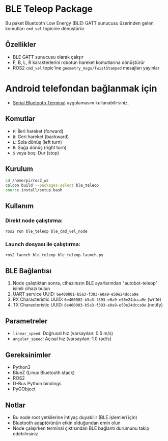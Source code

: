 # BLE Teleop Package

Bu paket Bluetooth Low Energy (BLE) GATT sunucusu üzerinden gelen komutları `cmd_vel` topicine dönüştürür.

## Özellikler

- BLE GATT sunucusu olarak çalışır
- F, B, L, R karakterlerini robotun hareket komutlarına dönüştürür
- ROS2 `cmd_vel` topic'ine `geometry_msgs/TwistStamped` mesajları yayınlar

# Android telefondan bağlanmak için
- [Serial Bluetooth Terminal](https://play.google.com/store/apps/details?id=de.kai_morich.serial_bluetooth_terminal) uygulamasını kullanabilirsiniz.

## Komutlar

- `F`: İleri hareket (forward)
- `B`: Geri hareket (backward) 
- `L`: Sola dönüş (left turn)
- `R`: Sağa dönüş (right turn)
- `S` veya boş: Dur (stop)

## Kurulum

```bash
cd /home/pi/ros2_ws
colcon build --packages-select ble_teleop
source install/setup.bash
```

## Kullanım

### Direkt node çalıştırma:
```bash
ros2 run ble_teleop ble_cmd_vel_node
```

### Launch dosyası ile çalıştırma:
```bash
ros2 launch ble_teleop ble_teleop.launch.py
```

## BLE Bağlantısı

1. Node çalıştıktan sonra, cihazınızın BLE ayarlarından "autobot-teleop" isimli cihazı bulun
2. UART service UUID: `6e400001-b5a3-f393-e0a9-e50e24dcca9e`
3. RX Characteristic UUID: `6e400002-b5a3-f393-e0a9-e50e24dcca9e` (write)
4. TX Characteristic UUID: `6e400003-b5a3-f393-e0a9-e50e24dcca9e` (notify)

## Parametreler

- `linear_speed`: Doğrusal hız (varsayılan: 0.5 m/s)
- `angular_speed`: Açısal hız (varsayılan: 1.0 rad/s)

## Gereksinimler

- Python3
- BlueZ (Linux Bluetooth stack)
- ROS2
- D-Bus Python bindings
- PyGObject

## Notlar

- Bu node root yetkilerine ihtiyaç duyabilir (BLE işlemleri için)
- Bluetooth adaptörünün etkin olduğundan emin olun
- Node çalışırken terminal çıktısından BLE bağlantı durumunu takip edebilirsiniz
